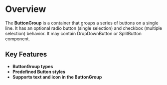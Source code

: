 # Overview

The **ButtonGroup** is a container that groups a series of buttons on a single line. It has an optional radio button (single selection) and checkbox (multiple selection) behavior.
It may contain DropDownButton or SplitButton component.

## Key Features

* **ButtonGroup types**
* **Predefined Button styles**
* **Supports text and icon in the ButtonGroup**